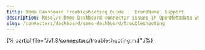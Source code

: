 ```yaml
---
title: Domo Dashboard Troubleshooting Guide | `brandName` Support
description: Resolve Domo Dashboard connector issues in OpenMetadata with expert troubleshooting guides, common error fixes, and step-by-step solutions.
slug: /connectors/dashboard/domo-dashboard/troubleshooting
---
```


{% partial file="/v1.8/connectors/troubleshooting.md" /%}
